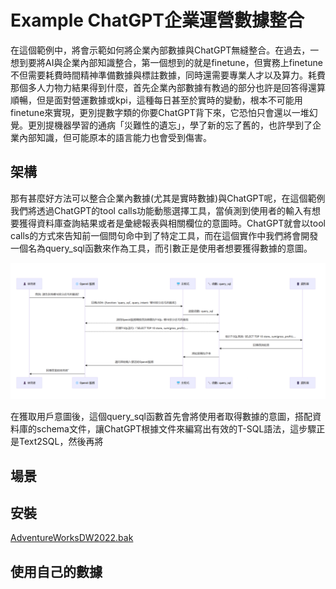 # Example ChatGPT企業運營數據整合

在這個範例中，將會示範如何將企業內部數據與ChatGPT無縫整合。在過去，一想到要將AI與企業內部知識整合，第一個想到的就是finetune，但實務上finetune不但需要耗費時間精神準備數據與標註數據，同時還需要專業人才以及算力。耗費那個多人力物力結果得到什麼，首先企業內部數據有教過的部分也許是回答得還算順暢，但是面對營運數據或kpi，這種每日甚至於實時的變動，根本不可能用finetune來實現，更別提數字類的你要ChatGPT背下來，它恐怕只會還以一堆幻覺。更別提機器學習的通病「災難性的遺忘」，學了新的忘了舊的，也許學到了企業內部知識，但可能原本的語言能力也會受到傷害。

## 架構

那有甚麼好方法可以整合企業內數據(尤其是實時數據)與ChatGPT呢，在這個範例我們將透過ChatGPT的tool calls功能動態選擇工具，當偵測到使用者的輸入有想要獲得資料庫查詢結果或者是彙總報表與相關欄位的意圖時。ChatGPT就會以tool calls的方式來告知前一個問句命中到了特定工具，而在這個實作中我們將會開發一個名為query_sql函數來作為工具，而引數正是使用者想要獲得數據的意圖。

![流程](prompt4all/images/query_sql.png)

在獲取用戶意圖後，這個query_sql函數首先會將使用者取得數據的意圖，搭配資料庫的schema文件，讓ChatGPT根據文件來編寫出有效的T-SQL語法，這步驟正是Text2SQL，然後再將

## 場景

## 安裝

[AdventureWorksDW2022.bak](https://github.com/Microsoft/sql-server-samples/releases/download/adventureworks/AdventureWorksDW2022.bak)

## 使用自己的數據

